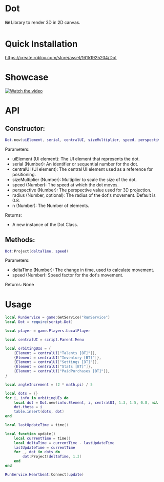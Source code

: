 # Dot
🖼️ Library to render 3D in 2D canvas.

# Quick Installation
https://create.roblox.com/store/asset/16151925204/Dot

# Showcase
[![Watch the video](https://img.youtube.com/vi/LpYMHcKd4BA/maxresdefault.jpg)](https://youtu.be/LpYMHcKd4BA)

# API
## Constructor: 
```lua
Dot.new(uiElement, serial, centralUI, sizeMultiplier, speed, perspective, radius)
```
Parameters:
* uiElement (UI element): The UI element that represents the dot.
* serial (Number): An identifier or sequential number for the dot.
* centralUI (UI element): The central UI element used as a reference for positioning.
* sizeMultiplier (Number): Multiplier to scale the size of the dot.
* speed (Number): The speed at which the dot moves.
* perspective (Number): The perspective value used for 3D projection.
* radius (Number, optional): The radius of the dot's movement. Default is 0.8.
* n (Number): The Number of elements.

Returns:
* A new instance of the Dot Class.

## Methods:
```lua
Dot:Project(deltaTime, speed)
```
Parameters:
* deltaTime (Number): The change in time, used to calculate movement.
* speed (Number): Speed factor for the dot's movement.

Returns:
None

# Usage
```lua
local RunService = game:GetService("RunService")
local Dot = require(script.Dot)

local player = game.Players.LocalPlayer

local centralUI = script.Parent.Menu

local orbitingUIs = {
	{Element = centralUI["Talents [BT]"]},
	{Element = centralUI["Inventory [BT]"]},
	{Element = centralUI["Settings [BT]"]},
	{Element = centralUI["Stats [BT]"]},
	{Element = centralUI["PaidPurchases [BT]"]},
}

local angleIncrement = (2 * math.pi) / 5

local dots = {}
for i, info in orbitingUIs do
	local dot = Dot.new(info.Element, i, centralUI, 1.3, 1.5, 0.8, nil, 5)
	dot.theta = i
	table.insert(dots, dot)
end

local lastUpdateTime = time()

local function update()
	local currentTime = time()
	local deltaTime = currentTime - lastUpdateTime
	lastUpdateTime = currentTime
	for _, dot in dots do
		dot:Project(deltaTime, 1.3)
	end
end

RunService.Heartbeat:Connect(update)
```

